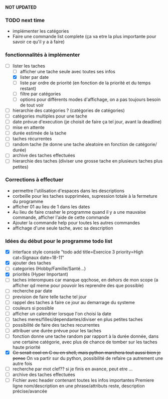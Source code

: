 
**NOT UPDATED**

### TODO next time
- implémenter les catégories
- Faire une commande list complete (ça va etre la plus importante pour savoir
   ce qu'il y a à faire)

### fonctionnalités à implémenter
- [ ] lister les taches
  - [ ] afficher une tache seule avec toutes ses infos
  - [x] lister par date
  - [ ] liste par ordre de priorité (en fonction de la priorité et du temps restant)
  - [ ] filtre par catégories
  - [ ] options pour différents modes d'affichage, on a pas toujours besoin de tout voir
- [ ] hierarchie des catégories ? (catégories de catégories)
- [ ] catégories multiples pour une tache
- [ ] date prévue d'execution (je choisit de faire ça tel jour, avant la deadline)
- [ ] mise en attente
- [ ] durée estimée de la tache
- [ ] taches récurrentes
- [ ] random tache (te donne une tache aleatoire en fonction de catégorie/ durée)
- [ ] archive des taches effectuées
- [ ] hierarchie des taches (diviser une grosse tache en plusieurs taches plus petites)

### Corrections à effectuer
- permettre l'utilisation d'espaces dans les descriptions
- corbeille pour les taches supprimées, supression totale à la fermeture du programme
- afficher 01 au lieu de 1 dans les dates
- Au lieu de faire crasher le programme quand il y a une mauvaise commande,
afficher l'aide de cette commande
- Ajouter la commande help pour toutes les autres commandes
- affichage d'une seule tache, avec sa description

### Idées du début pour le programme todo list
-  [x] interface style console "todo add title=Exercice 3 priority=High cat=Signaux date=18-11"
-  [x] ajouter des taches
-  [ ] categories (Hobby/Famille/Santé...)
-  [x] priorités (Hyper Important)
-  [ ] taches interompues car manque qqchose, en dehors de mon scope
(a afficher qd meme pour pouvoir les reprendre des que possible)
-  [ ] recherche par date
-  [ ] prevision de faire telle tache tel jour
-  [ ] rappel des taches à faire ce jour au demarrage du systeme
-  [ ] couleurs si possible
-  [ ] afficher un calendrier lorsque l'on choisi la date
-  [ ] taches meres/filles/dependantes/diviser en plus petites taches
-  [ ] possibilité de faire des taches recurrentes
-  [ ] attribuer une durée prévue pour les taches
-  [ ] fonction donne une tache random par rapport à la durée donnée, dans une certaine
catégorie, avec plus de chance de tomber sur les taches haute priorité
-  [x] ~~Ce serait cool en C ou en shell, mais python marchera tout aussi bien je pense~~ On va partir sur du python, possibilité de refaire ça autrement une autre fois
-  [ ] recherche par mot clef?? si je finis en avance, peut etre ...
-  [ ] archive des taches effectuées
-  [ ] Fichier avec header contenant toutes les infos importantes
Premiere ligne nom/description en une phrase/attributs
reste, description précise/avancée
